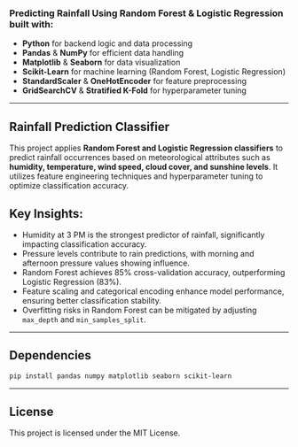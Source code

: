 ### Predicting Rainfall Using Random Forest & Logistic Regression built with: 
- **Python** for backend logic and data processing  
- **Pandas** & **NumPy** for efficient data handling  
- **Matplotlib** & **Seaborn** for data visualization  
- **Scikit-Learn** for machine learning (Random Forest, Logistic Regression)  
- **StandardScaler** & **OneHotEncoder** for feature preprocessing  
- **GridSearchCV** & **Stratified K-Fold** for hyperparameter tuning  

---

## Rainfall Prediction Classifier  

This project applies **Random Forest and Logistic Regression classifiers** to predict rainfall occurrences based on meteorological attributes such as **humidity, temperature, wind speed, cloud cover, and sunshine levels**. It utilizes feature engineering techniques and hyperparameter tuning to optimize classification accuracy.  

## Key Insights:  
- Humidity at 3 PM is the strongest predictor of rainfall, significantly impacting classification accuracy.  
- Pressure levels contribute to rain predictions, with morning and afternoon pressure values showing influence.  
- Random Forest achieves 85% cross-validation accuracy, outperforming Logistic Regression (83%).  
- Feature scaling and categorical encoding enhance model performance, ensuring better classification stability.  
- Overfitting risks in Random Forest can be mitigated by adjusting `max_depth` and `min_samples_split`.  

---

## Dependencies  

```bash
pip install pandas numpy matplotlib seaborn scikit-learn
```

---

## License  

This project is licensed under the MIT License.
